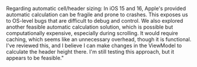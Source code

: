 Regarding automatic cell/header sizing:
In iOS 15 and 16, Apple's provided automatic calculation can be fragile and prone to crashes. This exposes us to OS-level bugs that are difficult to debug and control.
We also explored another feasible automatic calculation solution, which is possible but computationally expensive, especially during scrolling. It would require caching, which seems like an unnecessary overhead, though it is functional.
I've reviewed this, and I believe I can make changes in the ViewModel to calculate the header height there. I'm still testing this approach, but it appears to be feasible."

